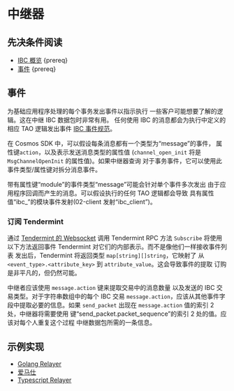 # 中继器

## 先决条件阅读

- [IBC 概览](./overview.md) {prereq}
- [事件](https://github.com/cosmos/cosmos-sdk/blob/master/docs/core/events.md) {prereq}

## 事件

为基础应用程序处理的每个事务发出事件以指示执行
一些客户可能想要了解的逻辑。这在中继 IBC 数据包时非常有用。
任何使用 IBC 的消息都会为执行中定义的相应 TAO 逻辑发出事件
[IBC 事件规范](https://github.com/cosmos/ibc-go/blob/main/modules/core/spec/06_events.md)。

在 Cosmos SDK 中，可以假设每条消息都有一个类型为“message”的事件，
属性键`action`，以及表示发送消息类型的属性值
(`channel_open_init` 将是`MsgChannelOpenInit` 的属性值)。如果中继器查询
对于事务事件，它可以使用此事件类型/属性键对拆分消息事件。

带有属性键“module”的事件类型“message”可能会针对单个事件多次发出
由于应用程序回调而产生的消息。可以假设执行的任何 TAO 逻辑都会导致
具有属性值“ibc_<submodulename>”的模块事件发射(02-client 发射“ibc_client”)。

### 订阅 Tendermint

通过 [Tendermint 的 Websocket](https://docs.tendermint.com/master/rpc/) 调用 Tendermint RPC 方法 `Subscribe` 将使用以下方法返回事件
Tendermint 对它们的内部表示。而不是像他们一样接收事件列表
发出后，Tendermint 将返回类型 `map[string][]string`，它映射了
从 `<event_type>.<attribute_key>` 到 `attribute_value`。这会导致事件的提取
订购是非平凡的，但仍然可能。

中继者应该使用 `message.action` 键来提取交易中的消息数量
以及发送的 IBC 交易类型。对于字符串数组中的每个 IBC 交易
`message.action`，应该从其他事件字段中提取必要的信息。如果
`send_packet` 出现在 `message.action` 值的索引 2 处，中继器将需要使用
键“send_packet.packet_sequence”的索引 2 处的值。应该对每个人重复这个过程
中继数据包所需的一条信息。

## 示例实现

- [Golang Relayer](https://github.com/iqlusioninc/relayer)
- [爱马仕](https://github.com/informalsystems/ibc-rs/tree/master/relayer)
- [Typescript Relayer](https://github.com/confio/ts-relayer) 